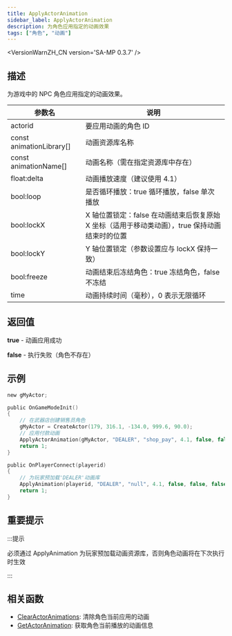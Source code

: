 ```yaml
---
title: ApplyActorAnimation
sidebar_label: ApplyActorAnimation
description: 为角色应用指定的动画效果
tags: ["角色", "动画"]
---
```


<VersionWarnZH_CN version='SA-MP 0.3.7' />

## 描述

为游戏中的 NPC 角色应用指定的动画效果。

| 参数名                   | 说明                                                                                           |
| ------------------------ | ---------------------------------------------------------------------------------------------- |
| actorid                  | 要应用动画的角色 ID                                                                            |
| const animationLibrary[] | 动画资源库名称                                                                                 |
| const animationName[]    | 动画名称（需在指定资源库中存在）                                                               |
| float:delta              | 动画播放速度（建议使用 4.1）                                                                   |
| bool:loop                | 是否循环播放：true 循环播放，false 单次播放                                                    |
| bool:lockX               | X 轴位置锁定：false 在动画结束后恢复原始 X 坐标（适用于移动类动画），true 保持动画结束时的位置 |
| bool:lockY               | Y 轴位置锁定（参数设置应与 lockX 保持一致）                                                    |
| bool:freeze              | 动画结束后冻结角色：true 冻结角色，false 不冻结                                                |
| time                     | 动画持续时间（毫秒），0 表示无限循环                                                           |

## 返回值

**true** - 动画应用成功

**false** - 执行失败（角色不存在）

## 示例

```c
new gMyActor;

public OnGameModeInit()
{
    // 在武器店创建销售员角色
    gMyActor = CreateActor(179, 316.1, -134.0, 999.6, 90.0);
    // 应用付款动画
    ApplyActorAnimation(gMyActor, "DEALER", "shop_pay", 4.1, false, false, false, false, 0);
    return 1;
}

public OnPlayerConnect(playerid)
{
    // 为玩家预加载'DEALER'动画库
    ApplyAnimation(playerid, "DEALER", "null", 4.1, false, false, false, false, 0);
    return 1;
}
```

## 重要提示

:::提示

必须通过 ApplyAnimation 为玩家预加载动画资源库，否则角色动画将在下次执行时生效

:::

## 相关函数

- [ClearActorAnimations](ClearActorAnimations): 清除角色当前应用的动画
- [GetActorAnimation](GetActorAnimation): 获取角色当前播放的动画信息
